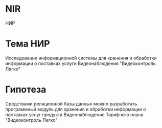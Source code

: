# NIR
НИР
# Тема НИР
Исследование информационной системы для хранения и обработки информации о поставках услуги Видеонаблюдения "Видеоконтроль Легко"
# Гипотеза
Средствами реляционной базы данных можно разработать программный модуль для хранения и обработки информации о поставках услуг продукта Видеонаблюдение Тарифного плана "Видеоконтроль Легко"
